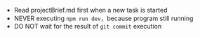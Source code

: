 - Read projectBrief.md first when a new task is started
- NEVER executing `npm run dev`，because program still running
- DO NOT wait for the result of `git commit` execution
